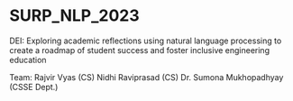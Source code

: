 # SURP_NLP_2023
DEI: Exploring academic reflections using natural language processing to create a roadmap of student success and foster inclusive engineering education

Team:
Rajvir Vyas (CS)
Nidhi Raviprasad (CS)
Dr. Sumona Mukhopadhyay (CSSE Dept.)
